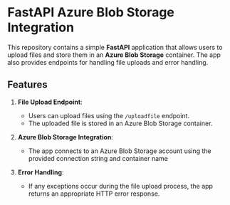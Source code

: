 # FastAPI Azure Blob Storage Integration

This repository contains a simple **FastAPI** application that allows users to upload files and store them in an **Azure Blob Storage** container. The app also provides endpoints for handling file uploads and error handling.

## Features

1. **File Upload Endpoint**:
   - Users can upload files using the `/uploadfile` endpoint.
   - The uploaded file is stored in an Azure Blob Storage container.

2. **Azure Blob Storage Integration**:
   - The app connects to an Azure Blob Storage account using the provided connection string and container name

3. **Error Handling**:
   - If any exceptions occur during the file upload process, the app returns an appropriate HTTP error response.

